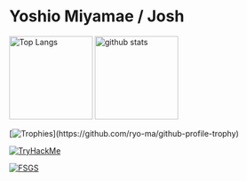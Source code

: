 Yoshio Miyamae / Josh
===

<!--
**yoshiomiyamae/yoshiomiyamae** is a ✨ _special_ ✨ repository because its `README.md` (this file) appears on your GitHub profile.

Here are some ideas to get you started:

- 🔭 I’m currently working on ...
- 🌱 I’m currently learning ...
- 👯 I’m looking to collaborate on ...
- 🤔 I’m looking for help with ...
- 💬 Ask me about ...
- 📫 How to reach me: ...
- 😄 Pronouns: ...
- ⚡ Fun fact: ...
-->

<p align="left"> 
  <img alt="Top Langs" height="150px" src="https://github-readme-stats-git-master-yoshiomiyamae.vercel.app/api/top-langs/?username=yoshiomiyamae&layout=compact&show_icons=true&theme=dracula" />
  <img alt="github stats" height="150px" src="https://github-readme-stats-git-master-yoshiomiyamae.vercel.app/api?username=yoshiomiyamae&theme=dracula&show_icons=ture" />
</p>

[![Trophies](https://github-profile-trophy.vercel.app/?username=yoshiomiyamae&theme=dracula&column=4&margin-w=15&margin-h=15&rank=-C,-B,-?)](https://github.com/ryo-ma/github-profile-trophy)

[![TryHackMe](https://tryhackme-badges.s3.amazonaws.com/yoshio.miyamae.png)](https://tryhackme.com/p/yoshio.miyamae)

[![FSGS](https://github-readme-stats-git-master-yoshiomiyamae.vercel.app/api/pin/?username=yoshiomiyamae&repo=fsgs&theme=dracula)](https://github.com/yoshiomiyamae/fsgs)
